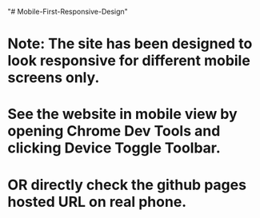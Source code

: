 "# Mobile-First-Responsive-Design" 
# Note: The site has been designed to look responsive for different mobile screens only. 
# See the website in mobile view by opening Chrome Dev Tools and clicking Device Toggle Toolbar. 
# OR directly check the github pages hosted URL on real phone.
